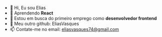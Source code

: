 - 👋 Hi, Eu sou Elias
- 🌱 Aprendendo **React**
- 👀 Estou em busca do primeiro emprego como **desenvolvedor frontend**
- 💞️ Meu outro github: EliasVasques
- 📫 Contate-me no email: eliasvasques74@gmail.com

<!---
Elias-ReactDeveloper/Elias-ReactDeveloper is a ✨ special ✨ repository because its `README.md` (this file) appears on your GitHub profile.
You can click the Preview link to take a look at your changes.
--->
